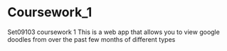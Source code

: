 # Coursework_1
Set09103 coursework 1
This is a web app that allows you to view google doodles from over the past few months of different types

